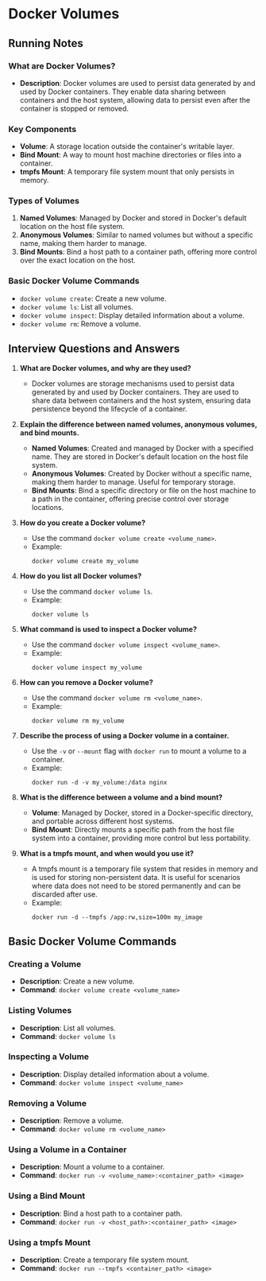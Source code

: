 # Docker Volumes

## Running Notes

### What are Docker Volumes?
- **Description**: Docker volumes are used to persist data generated by and used by Docker containers. They enable data sharing between containers and the host system, allowing data to persist even after the container is stopped or removed.

### Key Components
- **Volume**: A storage location outside the container's writable layer.
- **Bind Mount**: A way to mount host machine directories or files into a container.
- **tmpfs Mount**: A temporary file system mount that only persists in memory.

### Types of Volumes
1. **Named Volumes**: Managed by Docker and stored in Docker's default location on the host file system.
2. **Anonymous Volumes**: Similar to named volumes but without a specific name, making them harder to manage.
3. **Bind Mounts**: Bind a host path to a container path, offering more control over the exact location on the host.

### Basic Docker Volume Commands
- `docker volume create`: Create a new volume.
- `docker volume ls`: List all volumes.
- `docker volume inspect`: Display detailed information about a volume.
- `docker volume rm`: Remove a volume.

## Interview Questions and Answers

1. **What are Docker volumes, and why are they used?**
   - Docker volumes are storage mechanisms used to persist data generated by and used by Docker containers. They are used to share data between containers and the host system, ensuring data persistence beyond the lifecycle of a container.

2. **Explain the difference between named volumes, anonymous volumes, and bind mounts.**
   - **Named Volumes**: Created and managed by Docker with a specified name. They are stored in Docker's default location on the host file system.
   - **Anonymous Volumes**: Created by Docker without a specific name, making them harder to manage. Useful for temporary storage.
   - **Bind Mounts**: Bind a specific directory or file on the host machine to a path in the container, offering precise control over storage locations.

3. **How do you create a Docker volume?**
   - Use the command `docker volume create <volume_name>`.
   - Example: 
     ```
     docker volume create my_volume
     ```

4. **How do you list all Docker volumes?**
   - Use the command `docker volume ls`.
   - Example: 
     ```
     docker volume ls
     ```

5. **What command is used to inspect a Docker volume?**
   - Use the command `docker volume inspect <volume_name>`.
   - Example: 
     ```
     docker volume inspect my_volume
     ```

6. **How can you remove a Docker volume?**
   - Use the command `docker volume rm <volume_name>`.
   - Example: 
     ```
     docker volume rm my_volume
     ```

7. **Describe the process of using a Docker volume in a container.**
   - Use the `-v` or `--mount` flag with `docker run` to mount a volume to a container.
   - Example:
     ```
     docker run -d -v my_volume:/data nginx
     ```

8. **What is the difference between a volume and a bind mount?**
   - **Volume**: Managed by Docker, stored in a Docker-specific directory, and portable across different host systems.
   - **Bind Mount**: Directly mounts a specific path from the host file system into a container, providing more control but less portability.

9. **What is a tmpfs mount, and when would you use it?**
   - A tmpfs mount is a temporary file system that resides in memory and is used for storing non-persistent data. It is useful for scenarios where data does not need to be stored permanently and can be discarded after use.
   - Example:
     ```
     docker run -d --tmpfs /app:rw,size=100m my_image
     ```

## Basic Docker Volume Commands

### Creating a Volume
- **Description**: Create a new volume.
- **Command**: `docker volume create <volume_name>`

### Listing Volumes
- **Description**: List all volumes.
- **Command**: `docker volume ls`

### Inspecting a Volume
- **Description**: Display detailed information about a volume.
- **Command**: `docker volume inspect <volume_name>`

### Removing a Volume
- **Description**: Remove a volume.
- **Command**: `docker volume rm <volume_name>`

### Using a Volume in a Container
- **Description**: Mount a volume to a container.
- **Command**: `docker run -v <volume_name>:<container_path> <image>`

### Using a Bind Mount
- **Description**: Bind a host path to a container path.
- **Command**: `docker run -v <host_path>:<container_path> <image>`

### Using a tmpfs Mount
- **Description**: Create a temporary file system mount.
- **Command**: `docker run --tmpfs <container_path> <image>`